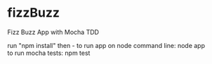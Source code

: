 # fizzBuzz
Fizz Buzz App with Mocha TDD

run "npm install" then -
to run app on node command line: node app<br />
to run mocha tests: npm test
